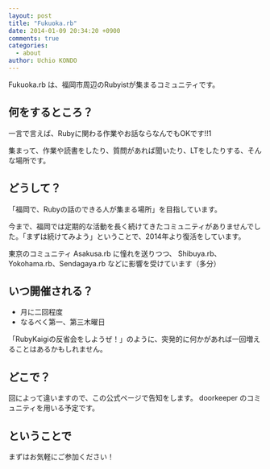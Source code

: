 ```yaml
---
layout: post
title: "Fukuoka.rb"
date: 2014-01-09 20:34:20 +0900
comments: true
categories:
  - about
author: Uchio KONDO
---
```


Fukuoka.rb は、福岡市周辺のRubyistが集まるコミュニティです。

## 何をするところ？

一言で言えば、Rubyに関わる作業やお話ならなんでもOKです!!1

集まって、作業や読書をしたり、質問があれば聞いたり、LTをしたりする、そんな場所です。

<!--more-->

## どうして？

「福岡で、Rubyの話のできる人が集まる場所」を目指しています。

今まで、福岡では定期的な活動を長く続けてきたコミュニティがありませんでした。「まずは続けてみよう」ということで、2014年より復活をしています。

東京のコミュニティ Asakusa.rb に憧れを送りつつ、 Shibuya.rb、Yokohama.rb、Sendagaya.rb などに影響を受けています（多分）

## いつ開催される？

* 月に二回程度
* なるべく第一、第三木曜日

「RubyKaigiの反省会をしようぜ！」のように、突発的に何かがあれば一回増えることはあるかもしれません。

## どこで？

回によって違いますので、この公式ページで告知をします。 doorkeeper のコミュニティを用いる予定です。

## ということで

まずはお気軽にご参加ください！